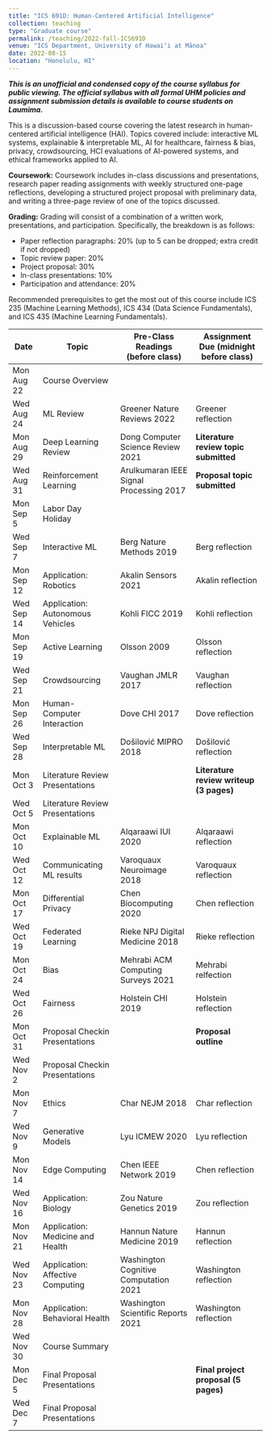 ```yaml
---
title: "ICS 691D: Human-Centered Artificial Intelligence"
collection: teaching
type: "Graduate course"
permalink: /teaching/2022-fall-ICS691D
venue: "ICS Department, University of Hawaiʻi at Mānoa"
date: 2022-08-15
location: "Honolulu, HI"
---
```


***This is an unofficial and condensed copy of the course syllabus for public viewing. The official syllabus with all formal UHM policies and assignment submission details is available to course students on Laumima.***

This is a discussion-based course covering the latest research in human-centered artificial intelligence (HAI). Topics covered include: interactive ML systems, explainable & interpretable ML, AI for healthcare, fairness & bias, privacy, crowdsourcing, HCI evaluations of AI-powered systems, and ethical frameworks applied to AI. 

**Coursework:** Coursework includes in-class discussions and presentations, research paper reading assignments with weekly structured one-page reflections, developing a structured project proposal with preliminary data, and writing a three-page review of one of the topics discussed.

**Grading:** Grading will consist of a combination of a written work, presentations, and participation. Specifically, the breakdown is as follows:
* Paper reflection paragraphs: 20% (up to 5 can be dropped; extra credit if not dropped)
* Topic review paper: 20%
* Project proposal: 30%
* In-class presentations: 10%
* Participation and attendance: 20%

Recommended prerequisites to get the most out of this course include ICS 235 (Machine Learning Methods), ICS 434 (Data Science Fundamentals), and ICS 435 (Machine Learning Fundamentals).

| Date         | Topic                             | Pre-Class Readings (before class)       | Assignment Due (midnight before class)     |
| -            | -                                 | -                                       | -                                          |
| Mon Aug 22   | Course Overview                   |                                         |                                            |
| Wed Aug 24   | ML Review                         | Greener Nature Reviews 2022             | Greener reflection                         |
| Mon Aug 29   | Deep Learning Review              | Dong Computer Science Review 2021       | **Literature review topic submitted**      |
| Wed Aug 31   | Reinforcement Learning            | Arulkumaran IEEE Signal Processing 2017 | **Proposal topic submitted**               |
| Mon Sep 5    | Labor Day Holiday                 |                                         |                                            |
| Wed Sep 7    | Interactive ML                    | Berg Nature Methods 2019                | Berg reflection                            |
| Mon Sep 12   | Application: Robotics             | Akalin Sensors 2021                     | Akalin reflection                          |
| Wed Sep 14   | Application: Autonomous Vehicles  | Kohli FICC 2019                         | Kohli reflection                           |
| Mon Sep 19   | Active Learning                   | Olsson 2009                             | Olsson reflection                          |
| Wed Sep 21   | Crowdsourcing                     | Vaughan JMLR 2017                       | Vaughan reflection                         |
| Mon Sep 26   | Human-Computer Interaction        | Dove CHI 2017                           | Dove reflection                            |
| Wed Sep 28   | Interpretable ML                  | Došilović MIPRO 2018                    | Došilović reflection                       |
| Mon Oct 3    | Literature Review Presentations   |                                         | **Literature review writeup (3 pages)**    |
| Wed Oct 5    | Literature Review Presentations   |                                         |                                            |
| Mon Oct 10   | Explainable ML                    | Alqaraawi IUI 2020                      | Alqaraawi reflection                       |
| Wed Oct 12   | Communicating ML results          | Varoquaux Neuroimage 2018               | Varoquaux reflection                       |
| Mon Oct 17   | Differential Privacy              | Chen Biocomputing 2020                  | Chen reflection                            |
| Wed Oct 19   | Federated Learning                | Rieke NPJ Digital Medicine 2018         | Rieke reflection                           |
| Mon Oct 24   | Bias                              | Mehrabi ACM Computing Surveys 2021      | Mehrabi relfection                         |
| Wed Oct 26   | Fairness                          | Holstein CHI 2019                       | Holstein reflection                        |
| Mon Oct 31   | Proposal Checkin Presentations    |                                         | **Proposal outline**                       |
| Wed Nov 2    | Proposal Checkin Presentations    |                                         |                                            |
| Mon Nov 7    | Ethics                            | Char NEJM 2018                          | Char reflection                            |
| Wed Nov 9    | Generative Models                 | Lyu ICMEW 2020                          | Lyu reflection                             |
| Mon Nov 14   | Edge Computing                    | Chen IEEE Network 2019                  | Chen reflection                            |
| Wed Nov 16   | Application: Biology              | Zou Nature Genetics 2019                | Zou reflection                             |
| Mon Nov 21   | Application: Medicine and Health  | Hannun Nature Medicine 2019             | Hannun reflection                          |
| Wed Nov 23   | Application: Affective Computing  | Washington Cognitive Computation 2021   | Washington reflection                      |
| Mon Nov 28   | Application: Behavioral Health    | Washington Scientific Reports 2021      | Washington reflection                      |
| Wed Nov 30   | Course Summary                    |                                         |                                            |
| Mon Dec 5    | Final Proposal Presentations      |                                         | **Final project proposal (5 pages)**       |
| Wed Dec 7    | Final Proposal Presentations      |                                         |                                            |


